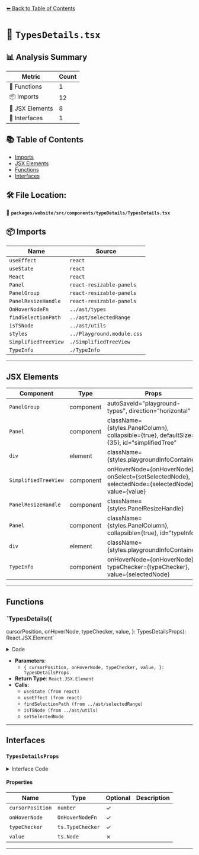 [⬅️ Back to Table of Contents](../../../../../index.md)

# 📄 `TypesDetails.tsx`

## 📊 Analysis Summary

| Metric | Count |
|--------|-------|
| 🔧 Functions | 1 |
| 📦 Imports | 12 |
| 💠 JSX Elements | 8 |
| 📐 Interfaces | 1 |

## 📚 Table of Contents

- [Imports](#imports)
- [JSX Elements](#jsx-elements)
- [Functions](#functions)
- [Interfaces](#interfaces)

## 🛠️ File Location:
📂 **`packages/website/src/components/typeDetails/TypesDetails.tsx`**

## 📦 Imports

| Name | Source |
|------|--------|
| `useEffect` | `react` |
| `useState` | `react` |
| `React` | `react` |
| `Panel` | `react-resizable-panels` |
| `PanelGroup` | `react-resizable-panels` |
| `PanelResizeHandle` | `react-resizable-panels` |
| `OnHoverNodeFn` | `../ast/types` |
| `findSelectionPath` | `../ast/selectedRange` |
| `isTSNode` | `../ast/utils` |
| `styles` | `../Playground.module.css` |
| `SimplifiedTreeView` | `./SimplifiedTreeView` |
| `TypeInfo` | `./TypeInfo` |


---

## JSX Elements

| Component | Type | Props | Children |
|-----------|------|-------|----------|
| `PanelGroup` | component | autoSaveId="playground-types", direction="horizontal" | <Panel>, <PanelResizeHandle>, <Panel> |
| `Panel` | component | className={styles.PanelColumn}, collapsible={true}, defaultSize={35}, id="simplifiedTree" | <div> |
| `div` | element | className={styles.playgroundInfoContainer} | <SimplifiedTreeView> |
| `SimplifiedTreeView` | component | onHoverNode={onHoverNode}, onSelect={setSelectedNode}, selectedNode={selectedNode}, value={value} | *none* |
| `PanelResizeHandle` | component | className={styles.PanelResizeHandle} | *none* |
| `Panel` | component | className={styles.PanelColumn}, collapsible={true}, id="typeInfo" | <div> |
| `div` | element | className={styles.playgroundInfoContainer} | <TypeInfo> |
| `TypeInfo` | component | onHoverNode={onHoverNode}, typeChecker={typeChecker}, value={selectedNode} | *none* |


---

## Functions

### `TypesDetails({
  cursorPosition,
  onHoverNode,
  typeChecker,
  value,
}: TypesDetailsProps): React.JSX.Element`

<details><summary>Code</summary>

```ts
export function TypesDetails({
  cursorPosition,
  onHoverNode,
  typeChecker,
  value,
}: TypesDetailsProps): React.JSX.Element {
  const [selectedNode, setSelectedNode] = useState<ts.Node>(value);

  useEffect(() => {
    if (cursorPosition) {
      const item = findSelectionPath(value, cursorPosition);
      if (item.node && isTSNode(item.node)) {
        setSelectedNode(item.node);
      }
    }
  }, [cursorPosition, value]);

  return (
    <PanelGroup autoSaveId="playground-types" direction="horizontal">
      <Panel
        className={styles.PanelColumn}
        collapsible={true}
        defaultSize={35}
        id="simplifiedTree"
      >
        <div className={styles.playgroundInfoContainer}>
          <SimplifiedTreeView
            onHoverNode={onHoverNode}
            onSelect={setSelectedNode}
            selectedNode={selectedNode}
            value={value}
          />
        </div>
      </Panel>
      <PanelResizeHandle className={styles.PanelResizeHandle} />
      <Panel className={styles.PanelColumn} collapsible={true} id="typeInfo">
        <div className={styles.playgroundInfoContainer}>
          <TypeInfo
            onHoverNode={onHoverNode}
            typeChecker={typeChecker}
            value={selectedNode}
          />
        </div>
      </Panel>
    </PanelGroup>
  );
}
```
</details>

- **Parameters**:
  - `{
  cursorPosition,
  onHoverNode,
  typeChecker,
  value,
}: TypesDetailsProps`
- **Return Type**: `React.JSX.Element`
- **Calls**:
  - `useState (from react)`
  - `useEffect (from react)`
  - `findSelectionPath (from ../ast/selectedRange)`
  - `isTSNode (from ../ast/utils)`
  - `setSelectedNode`

---

## Interfaces

### `TypesDetailsProps`

<details><summary>Interface Code</summary>

```ts
export interface TypesDetailsProps {
  readonly cursorPosition?: number;
  readonly onHoverNode?: OnHoverNodeFn;
  readonly typeChecker?: ts.TypeChecker;
  readonly value: ts.Node;
}
```
</details>

#### Properties

| Name | Type | Optional | Description |
|------|------|----------|-------------|
| `cursorPosition` | `number` | ✓ |  |
| `onHoverNode` | `OnHoverNodeFn` | ✓ |  |
| `typeChecker` | `ts.TypeChecker` | ✓ |  |
| `value` | `ts.Node` | ✗ |  |


---